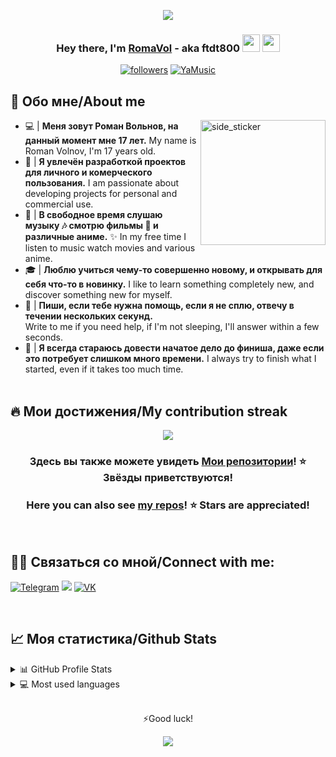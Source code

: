 
<p align="center">
  <img src="https://i.imgur.com/MhRI62b.gif">
</p>

<h3 align="center">Hey there, I'm <a href="https://github.com/ftdt800">RomaVol</a> - aka ftdt800 <img src="https://media.giphy.com/media/hvRJCLFzcasrR4ia7z/giphy.gif" width="28"> <img src="https://emojis.slackmojis.com/emojis/images/1531849430/4246/blob-sunglasses.gif?1531849430" width="28"/></h3>

<p align="center">
  <a href="https://github.com/ftdt800"><img alt="followers" title="Follow me on Github" src="https://img.shields.io/github/followers/ftdt800?color=236ad3&style=for-the-badge&logo=github&label=Follow"/></a>  
  <a href="https://music.yandex.ru/users/romawka.y/artists" target="_blank"><img src="https://img.shields.io/badge/YaMusic-FFFF99.svg?&style=for-the-badge&logo=AppleMusic&logoColor=FF0000" alt="YaMusic"></a>
</p>


## 📖 Обо мне/About me
<img align="right" width=200px height=200px alt="side_sticker" src="https://media.giphy.com/media/TEnXkcsHrP4YedChhA/giphy.gif" />

* 💻 | <b>Меня зовут Роман Вольнов, на данный момент мне 17 лет.</b>
 My name is Roman Volnov, I'm 17 years old.
* 🎨 | <b>Я увлечён разработкой проектов для личного и комерческого пользования.</b>
 I am passionate about developing projects for personal and commercial use.
* 📱 | <b>В свободное время слушаю музыку :notes: смотрю фильмы :movie_camera: и различные аниме.</b> :sparkles:
 In my free time I listen to music watch movies and various anime.
* 🎓 | <b>Люблю учиться чему-то совершенно новому, и открывать для себя что-то в новинку.</b>
 I like to learn something completely new, and discover something new for myself.
* :closed_book: | <b>Пиши, если тебе нужна помощь, если я не сплю, отвечу в течении нескольких секунд.</b><br>
 Write to me if you need help, if I'm not sleeping, I'll answer within a few seconds.
* :gem: | <b>Я всегда стараюсь довести начатое дело до финиша, даже если это потребует слишком много времени.</b>
 I always try to finish what I started, even if it takes too much time.<br><br>
 


## 🔥 Мои достижения/My contribution streak

<p align="center">
  <a href="https://github.com/ftdt800/github-readme-streak-stats">
    <img src="https://github-readme-streak-stats.herokuapp.com?user=ftdt800&theme=midnight-purple"/>
  </a>
</p>

<h3 align="center">Здесь вы также можете увидеть <a href="https://github.com/ftdt800?tab=repositories">Мои репозитории</a>! ⭐ Звёзды приветствуются!</h3>
<h3 align="center">Here you can also see <a href="https://github.com/ftdt800?tab=repositories">my repos</a>! ⭐ Stars are appreciated!</h3>
<br>


## 🙋‍♂️ Связаться со мной/Connect with me:

<p align="left">
  <a href="https://t.me/ftdt800"><img alt="Telegram" title="Telegram" src="https://img.shields.io/badge/Telegram-2CA5E0?style=for-the-badge&logo=telegram&logoColor=white"/></a>
  <a href="https://discordapp.com/users/600174335537446912" target="_blank"><img src="https://img.shields.io/badge/Discord-12100E?style=for-the-badge&logo=discord&logoColor=white"></a>
  <a href="https://vk.com/ftdt800_bog"><img alt="VK" title="VK" src="https://img.shields.io/badge/-VK-%232962FF?style=for-the-badge&logo=vk&logoColor=white"/></a>
</p>
<br>

## 📈 Моя статистика/Github Stats

<details>
  <summary>📊 GitHub Profile Stats</summary>
  <br/>
  <a href=""><img alt="Wedyarit's Github Stats" src="https://github-readme-stats.vercel.app/api?username=ftdt800&show_icons=true&count_private=true&theme=midnight-purple" /></a>
</details>

<details> 
  <summary>💻 Most used languages</summary>
  <br/>
  <a href=""><img alt="Wedyarit's Top Languages" src="https://github-readme-stats.vercel.app/api/top-langs/?username=ftdt800&langs_count=10&layout=compact&theme=midnight-purple" /></a>
</details>
<br>

<p align='center'>⚡Good luck!</p>
<p align="center">
<img src="https://komarev.com/ghpvc/?username=ftdt800&color=0E9C47&style=for-the-badge">   
